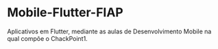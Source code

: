 # Mobile-Flutter-FIAP

Aplicativos em Flutter, mediante as aulas de Desenvolvimento Mobile na qual compõe o ChackPoint1.

